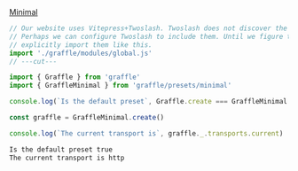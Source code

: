<div class="ExampleSnippet">
<a href="../../examples/preset/preset_minimal">Minimal</a>

<!-- dprint-ignore-start -->
```ts twoslash
// Our website uses Vitepress+Twoslash. Twoslash does not discover the generated Graffle modules.
// Perhaps we can configure Twoslash to include them. Until we figure that out, we have to
// explicitly import them like this.
import './graffle/modules/global.js'
// ---cut---

import { Graffle } from 'graffle'
import { GraffleMinimal } from 'graffle/presets/minimal'

console.log(`Is the default preset`, Graffle.create === GraffleMinimal.create)

const graffle = GraffleMinimal.create()

console.log(`The current transport is`, graffle._.transports.current)
```
<!-- dprint-ignore-end -->

<!-- dprint-ignore-start -->
```txt
Is the default preset true
The current transport is http
```
<!-- dprint-ignore-end -->

</div>
